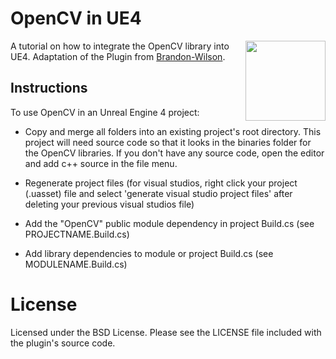 OpenCV in UE4
=============

[<img align="right" src="https://raw.github.com/Brandon-Wilson/OpenCV-Plugin/master/Plugins/OpenCV/Resources/Icon128.png" width="128" height="128"/>](https://raw.github.com/Brandon-Wilson/OpenCV-Plugin/master/Plugins/OpenCV/Resources/Icon128.png)
A tutorial on how to integrate the OpenCV library into UE4. Adaptation of the Plugin from [Brandon-Wilson](https://github.com/Brandon-Wilson/OpenCV-Plugin).

Instructions
----------
To use OpenCV in an Unreal Engine 4 project:

* Copy and merge all folders into an existing project's root directory. This project will need source code so that it looks in the binaries folder for the OpenCV libraries. If you don't have any source code, open the editor and add c++ source in the file menu.

* Regenerate project files (for visual studios, right click your project (.uasset) file and select 'generate visual studio project files' after deleting your previous visual studios file)

* Add the "OpenCV" public module dependency in project Build.cs (see PROJECTNAME.Build.cs)

* Add library dependencies to module or project Build.cs (see MODULENAME.Build.cs)

License
=======

Licensed under the BSD License. Please see the LICENSE file included with the plugin's source code.
